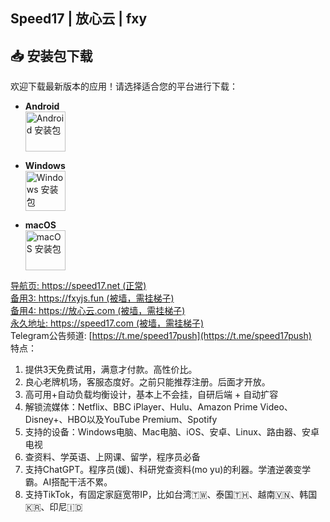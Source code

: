 ## Speed17 | 放心云 | fxy
## 📥 安装包下载

欢迎下载最新版本的应用！请选择适合您的平台进行下载：


- **Android**  
  <a href="https://github.com/abcskjowjeoj/Speed17/releases/download/v20250412/Fxy-android-latest.apk">
    <img src="https://images.icon-icons.com/836/PNG/512/Android_icon-icons.com_66772.png" width="64" alt="Android 安装包"/>
  </a>

- **Windows**  
  <a href="https://github.com/abcskjowjeoj/Speed17/releases/download/v20250412/Fxy-windows-amd64-setup-latest.exe">
    <img src="https://images.icon-icons.com/836/PNG/512/Windows_Phone_icon-icons.com_66782.png" width="64" alt="Windows 安装包"/>
  </a>

- **macOS**  
  <a href="https://github.com/abcskjowjeoj/Speed17/releases/download/v20250412/Fxy-macos-arm64-latest.dmg">
    <img src="https://images.icon-icons.com/643/PNG/512/mac-apple-osx-desktop-software-hardware_icon-icons.com_59289.png" width="64" alt="macOS 安装包"/>
  </a>


[导航页: https://speed17.net (正常)](https://speed17.net)  
[备用3: https://fxyjs.fun (被墙，需挂梯子)](https://fxyjs.fun/#/register?code=SXFYb4gE)  
[备用4: https://放心云.com (被墙，需挂梯子)](https://放心云.com/#/register?code=SXFYb4gE)  
[永久地址: https://speed17.com (被墙，需挂梯子)](https://speed17.com/#/register?code=SXFYb4gE)  
Telegram公告频道: [https://t.me/speed17push](https://t.me/speed17push)  
特点：
1. 提供3天免费试用，满意才付款。高性价比。
2. 良心老牌机场，客服态度好。之前只能推荐注册。后面才开放。
3. 高可用+自动负载均衡设计，基本上不会挂，自研后端 + 自动扩容
4. 解锁流媒体：Netflix、BBC iPlayer、Hulu、Amazon Prime Video、Disney+、HBO以及YouTube Premium、Spotify
5. 支持的设备：Windows电脑、Mac电脑、iOS、安卓、Linux、路由器、安卓电视 
6. 查资料、学英语、上网课、留学，程序员必备 
7. 支持ChatGPT。程序员(媛)、科研党查资料(mo yu)的利器。学渣逆袭变学霸。AI搭配干活不累。
8. 支持TikTok，有固定家庭宽带IP，比如台湾🇹🇼、泰国🇹🇭、越南🇻🇳、韩国🇰🇷、印尼🇮🇩
